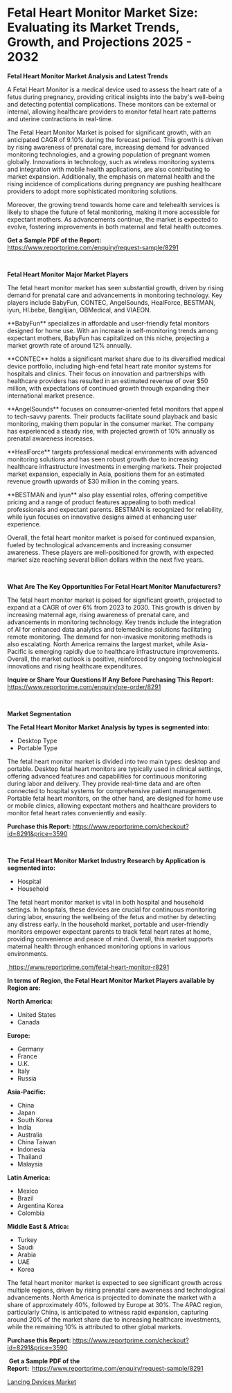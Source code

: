 <p><h1>Fetal Heart Monitor Market Size: Evaluating its Market Trends, Growth, and Projections 2025 - 2032</h1></p><p><strong>Fetal Heart Monitor Market Analysis and Latest Trends</strong></p>
<p><p>A Fetal Heart Monitor is a medical device used to assess the heart rate of a fetus during pregnancy, providing critical insights into the baby's well-being and detecting potential complications. These monitors can be external or internal, allowing healthcare providers to monitor fetal heart rate patterns and uterine contractions in real-time.</p><p>The Fetal Heart Monitor Market is poised for significant growth, with an anticipated CAGR of 9.10% during the forecast period. This growth is driven by rising awareness of prenatal care, increasing demand for advanced monitoring technologies, and a growing population of pregnant women globally. Innovations in technology, such as wireless monitoring systems and integration with mobile health applications, are also contributing to market expansion. Additionally, the emphasis on maternal health and the rising incidence of complications during pregnancy are pushing healthcare providers to adopt more sophisticated monitoring solutions.</p><p>Moreover, the growing trend towards home care and telehealth services is likely to shape the future of fetal monitoring, making it more accessible for expectant mothers. As advancements continue, the market is expected to evolve, fostering improvements in both maternal and fetal health outcomes.</p></p>
<p><strong>Get a Sample PDF of the Report:&nbsp;</strong> <a href="https://www.reportprime.com/enquiry/request-sample/8291?utm_campaign=2457&utm_medium=2&utm_source=Github&utm_content=ia&utm_term=19032025&utm_id=fetal-heart-monitor">https://www.reportprime.com/enquiry/request-sample/8291</a></p>
<p>&nbsp;</p>
<p><strong>Fetal Heart Monitor Major Market Players</strong></p>
<p><p>The fetal heart monitor market has seen substantial growth, driven by rising demand for prenatal care and advancements in monitoring technology. Key players include BabyFun, CONTEC, AngelSounds, HealForce, BESTMAN, iyun, HI.bebe, Banglijian, OBMedical, and VIAEON.</p><p>**BabyFun** specializes in affordable and user-friendly fetal monitors designed for home use. With an increase in self-monitoring trends among expectant mothers, BabyFun has capitalized on this niche, projecting a market growth rate of around 12% annually.</p><p>**CONTEC** holds a significant market share due to its diversified medical device portfolio, including high-end fetal heart rate monitor systems for hospitals and clinics. Their focus on innovation and partnerships with healthcare providers has resulted in an estimated revenue of over $50 million, with expectations of continued growth through expanding their international market presence.</p><p>**AngelSounds** focuses on consumer-oriented fetal monitors that appeal to tech-savvy parents. Their products facilitate sound playback and basic monitoring, making them popular in the consumer market. The company has experienced a steady rise, with projected growth of 10% annually as prenatal awareness increases.</p><p>**HealForce** targets professional medical environments with advanced monitoring solutions and has seen robust growth due to increasing healthcare infrastructure investments in emerging markets. Their projected market expansion, especially in Asia, positions them for an estimated revenue growth upwards of $30 million in the coming years.</p><p>**BESTMAN and iyun** also play essential roles, offering competitive pricing and a range of product features appealing to both medical professionals and expectant parents. BESTMAN is recognized for reliability, while iyun focuses on innovative designs aimed at enhancing user experience.</p><p>Overall, the fetal heart monitor market is poised for continued expansion, fueled by technological advancements and increasing consumer awareness. These players are well-positioned for growth, with expected market size reaching several billion dollars within the next five years.</p></p>
<p>&nbsp;</p>
<p><strong>What Are The Key Opportunities For Fetal Heart Monitor Manufacturers?</strong></p>
<p><p>The fetal heart monitor market is poised for significant growth, projected to expand at a CAGR of over 6% from 2023 to 2030. This growth is driven by increasing maternal age, rising awareness of prenatal care, and advancements in monitoring technology. Key trends include the integration of AI for enhanced data analytics and telemedicine solutions facilitating remote monitoring. The demand for non-invasive monitoring methods is also escalating. North America remains the largest market, while Asia-Pacific is emerging rapidly due to healthcare infrastructure improvements. Overall, the market outlook is positive, reinforced by ongoing technological innovations and rising healthcare expenditures.</p></p>
<p><strong>Inquire or Share Your Questions If Any Before Purchasing This Report:</strong> <a href="https://www.reportprime.com/enquiry/pre-order/8291?utm_campaign=2457&utm_medium=2&utm_source=Github&utm_content=ia&utm_term=19032025&utm_id=fetal-heart-monitor">https://www.reportprime.com/enquiry/pre-order/8291</a></p>
<p>&nbsp;</p>
<p><strong>Market Segmentation</strong></p>
<p><strong>The Fetal Heart Monitor Market Analysis by types is segmented into:</strong></p>
<p><ul><li>Desktop Type</li><li>Portable Type</li></ul></p>
<p><p>The fetal heart monitor market is divided into two main types: desktop and portable. Desktop fetal heart monitors are typically used in clinical settings, offering advanced features and capabilities for continuous monitoring during labor and delivery. They provide real-time data and are often connected to hospital systems for comprehensive patient management. Portable fetal heart monitors, on the other hand, are designed for home use or mobile clinics, allowing expectant mothers and healthcare providers to monitor fetal heart rates conveniently and easily.</p></p>
<p><strong>Purchase this Report:&nbsp;</strong><a href="https://www.reportprime.com/checkout?id=8291&price=3590&utm_campaign=2457&utm_medium=2&utm_source=Github&utm_content=ia&utm_term=19032025&utm_id=fetal-heart-monitor">https://www.reportprime.com/checkout?id=8291&price=3590</a></p>
<p>&nbsp;</p>
<p><strong>The Fetal Heart Monitor Market Industry Research by Application is segmented into:</strong></p>
<p><ul><li>Hospital</li><li>Household</li></ul></p>
<p><p>The fetal heart monitor market is vital in both hospital and household settings. In hospitals, these devices are crucial for continuous monitoring during labor, ensuring the wellbeing of the fetus and mother by detecting any distress early. In the household market, portable and user-friendly monitors empower expectant parents to track fetal heart rates at home, providing convenience and peace of mind. Overall, this market supports maternal health through enhanced monitoring options in various environments.</p></p>
<p><a href="https://www.reportprime.com/fetal-heart-monitor-r8291?utm_campaign=2457&utm_medium=2&utm_source=Github&utm_content=ia&utm_term=19032025&utm_id=fetal-heart-monitor">&nbsp;https://www.reportprime.com/fetal-heart-monitor-r8291</a></p>
<p><strong>In terms of Region, the Fetal Heart Monitor Market Players available by Region are:</strong></p>
<p>
    <p> <strong> North America: </strong>
        <ul>
            <li>United States</li>
            <li>Canada</li>
        </ul>
        </p> 
    <p> <strong> Europe: </strong>
        <ul>
            <li>Germany</li>
            <li>France</li>
            <li>U.K.</li>
            <li>Italy</li>
            <li>Russia</li>
        </ul>
        </p> 
    <p> <strong> Asia-Pacific: </strong>
        <ul>
            <li>China</li>
            <li>Japan</li>
            <li>South Korea</li>
            <li>India</li>
            <li>Australia</li>
            <li>China Taiwan</li>
            <li>Indonesia</li>
            <li>Thailand</li>
            <li>Malaysia</li>
        </ul>
        </p> 
    <p> <strong> Latin America: </strong>
        <ul>
            <li>Mexico</li>
            <li>Brazil</li>
            <li>Argentina Korea</li>
            <li>Colombia</li>
        </ul>
        </p> 
    <p> <strong> Middle East & Africa: </strong>
        <ul>
            <li>Turkey</li>
            <li>Saudi</li>
            <li>Arabia</li>
            <li>UAE</li>
            <li>Korea</li>
        </ul>
    </p>
    </p>
<p><p>The fetal heart monitor market is expected to see significant growth across multiple regions, driven by rising prenatal care awareness and technological advancements. North America is projected to dominate the market with a share of approximately 40%, followed by Europe at 30%. The APAC region, particularly China, is anticipated to witness rapid expansion, capturing around 20% of the market share due to increasing healthcare investments, while the remaining 10% is attributed to other global markets.</p></p>
<p><strong>Purchase this Report: </strong><a href="https://www.reportprime.com/checkout?id=8291&price=3590&utm_campaign=2457&utm_medium=2&utm_source=Github&utm_content=ia&utm_term=19032025&utm_id=fetal-heart-monitor">https://www.reportprime.com/checkout?id=8291&price=3590</a></p>
<p>&nbsp;<strong>Get a Sample PDF of the Report:&nbsp;&nbsp;</strong><a href="https://www.reportprime.com/enquiry/request-sample/8291?utm_campaign=2457&utm_medium=2&utm_source=Github&utm_content=ia&utm_term=19032025&utm_id=fetal-heart-monitor">https://www.reportprime.com/enquiry/request-sample/8291</a></p>
<p><strong></strong></p>
<p><p><a href="https://github.com/saribuissawi/Market-Research-Report-List-1/blob/main/lancing-devices-market.md?utm_campaign=2457&utm_medium=2&utm_source=Github&utm_content=ia&utm_term=19032025&utm_id=fetal-heart-monitor">Lancing Devices Market</a></p></p>
